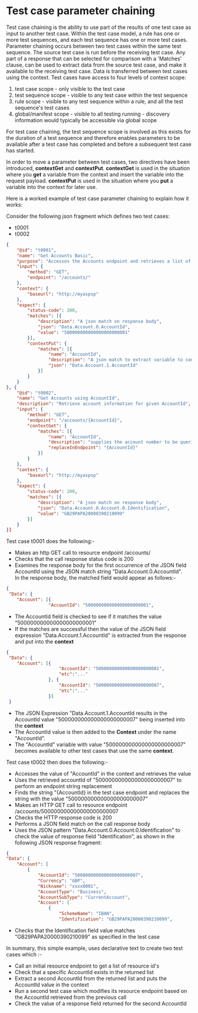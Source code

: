 # Test case parameter chaining

Test case chaining is the ability to use part of the results of one test case as input to another test case. 
Within the test case model, a rule has one or more test sequences, and each test sequence has one or more test cases. 
Parameter chaining occurs between two test cases within the same test sequence. The source test case is run before the receiving test case. 
Any part of a response that can be selected for comparison with a 'Matches' clause, can be used to extract data from the source test case, 
and make it available to the receiving test case.
Data is transferred between test cases using the context. Test cases have access to four levels of context scope:

1. test case scope - only visible to the test case
2. test sequence scope - visible to any test case within the test sequence
3. rule scope - visible to any test sequence within a rule, and all the test sequence's test cases
4. global/manifest scope - visible to all testing running - discovery information would typically be accessible via global scope

For test case chaining, the test sequence scope is involved as this exists for the duration of a test sequence
and therefore enables parameters to be available after a test case has completed and before a subsequent test case has started.

In order to move a parameter between test cases, two directives have been introduced, **contextGet** and **contextPut**. 
**contextGet** is used in the situation where you **get** a variable from the context and insert the variable into the request payload. 
**contextPut** is used in the situation where you **put** a variable into the context for later use.

Here is a worked example of test case parameter chaining to explain how it works:

Consider the following json fragment which defines two test cases:

- t0001
- t0002

```json
{
    "@id": "t0001",
    "name": "Get Accounts Basic",
    "purpose": "Accesses the Accounts endpoint and retrieves a list of PSU accounts",
    "input": {
        "method": "GET",
        "endpoint": "/accounts/"
    },
    "context": {
        "baseurl": "http://myaspsp"
    },
    "expect": {
        "status-code": 200,
        "matches": [{
            "description": "A json match on response body",
            "json": "Data.Account.0.AccountId",
            "value": "500000000000000000000001"
        }],
        "contextPut": {
            "matches": [{
                "name": "AccountId",
                "description": "A json match to extract variable to context",
                "json": "Data.Account.1.AccountId"
            }]
        }
    }
}, {
    "@id": "t0002",
    "name": "Get Accounts using AccountId",
    "description": "Retrieve account information for given AccountId",
    "input": {
        "method": "GET",
        "endpoint": "/accounts/{AccountId}",
        "contextGet": {
            "matches": [{
                "name": "AccountId",
                "description": "supplies the account number to be queried",
                "replaceInEndpoint": "{AccountId}"
            }]
        }
    },
    "context": {
        "baseurl": "http://myaspsp"
    },
    "expect": {
        "status-code": 200,
        "matches": [{
            "description": "A json match on response body",
            "json": "Data.Account.0.Account.0.Identification",
            "value": "GB29PAPA20000390210099"
        }]
    }
}]
```

Test case t0001 does the following:-

- Makes an http GET call to resource endpoint /accounts/
- Checks that the call response status code is 200
- Examines the response body for the first occurrence of the JSON field AccountId using the JSON match string "Data.Account.0.AccountId".  
In the response body, the matched field would appear as follows:-

```json
{
 "Data": {
    "Account": [{
                "AccountId": "500000000000000000000001",

```

- The AccountId field is checked to see if it matches the value "500000000000000000000001"
- If the matches are successful then the value of the JSON field expression "Data.Account.1.AccountId" is extracted from the response
and put into the **context**

```json
{
 "Data": {
    "Account": [{
                    "AccountId": "500000000000000000000001",
                    "etc":"..."
                }, {
                    "AccountId": "500000000000000000000007",
                    "etc":"..."
                }]
 }

```

- The JSON Expression "Data.Account.1.AccountId results in the AccountId value "500000000000000000000007" being inserted into the **context**
- The AccountId value is then added to the **Context** under the name "AccountId".
- The "AccountId" variable with value "500000000000000000000007" becomes available to other test cases that use the same **context**.

Test case t0002 then does the following:-

- Accesses the value of "AccountId" in the context and retrieves the value
- Uses the retrieved accountId of "500000000000000000000007" to perform an endpoint string replacement
- Finds the string "{AccountId} in the test case endpoint and replaces the string with the value "500000000000000000000007"
- Makes an HTTP GET call to resource endpoint /accounts/500000000000000000000007
- Checks the HTTP response code is 200
- Performs a JSON field match on the call response body
- Uses the JSON pattern "Data.Account.0.Account.0.Identification" to check the value of response field "Identification", 
as shown in the following JSON response fragment:

```json
{
"Data": {
    "Account": [
        {
            "AccountId": "500000000000000000000007",
            "Currency": "GBP",
            "Nickname": "xxxx0001",
            "AccountType": "Business",
            "AccountSubType": "CurrentAccount",
            "Account": [
                {
                    "SchemeName": "IBAN",
                    "Identification": "GB29PAPA20000390210099",
```

- Checks that the Identification field value matches "GB29PAPA20000390210099" as specified in the test case

In summary, this simple example, uses declarative text to create two test cases which :-

- Call an initial resource endpoint to get a list of resource id's
- Check that a specific AccountId exists in the returned list
- Extract a second AccountId from the returned list and puts the AccountId value in the context
- Run a second test case which modifies its resource endpoint based on the AccountId retrieved from the previous call
- Check the value of a response field returned for the second AccountId
